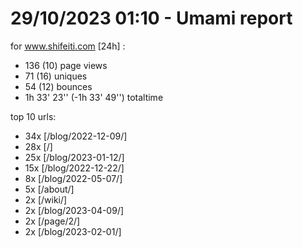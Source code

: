 # 29/10/2023 01:10 - Umami report
for www.shifeiti.com [24h] :

 - 136 (10) page views
 - 71 (16) uniques
 - 54 (12) bounces
 - 1h 33' 23'' (-1h 33' 49'') totaltime


top 10 urls:
 - 34x [/blog/2022-12-09/]
 - 28x [/]
 - 25x [/blog/2023-01-12/]
 - 15x [/blog/2022-12-22/]
 - 8x [/blog/2022-05-07/]
 - 5x [/about/]
 - 2x [/wiki/]
 - 2x [/blog/2023-04-09/]
 - 2x [/page/2/]
 - 2x [/blog/2023-02-01/]


